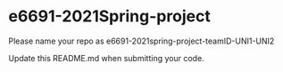 # e6691-2021Spring-project

Please name your repo as e6691-2021spring-project-teamID-UNI1-UNI2

Update this README.md when submitting your code.
